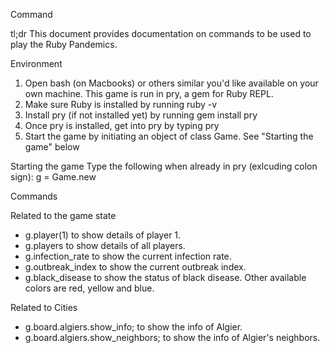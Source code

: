 Command

tl;dr
This document provides documentation on commands to be used to play the Ruby Pandemics.

Environment
1. Open bash (on Macbooks) or others similar you'd like available on your own machine. This game is run in pry, a gem for Ruby REPL.
2. Make sure Ruby is installed by running ruby -v
3. Install pry (if not installed yet) by running gem install pry
4. Once pry is installed, get into pry by typing pry
5. Start the game by initiating an object of class Game. See "Starting the game" below

Starting the game
Type the following when already in pry (exlcuding colon sign):
g = Game.new

Commands

Related to the game state

- g.player(1) to show details of player 1.
- g.players to show details of all players.
- g.infection_rate to show the current infection rate.
- g.outbreak_index to show the current outbreak index.
- g.black_disease to show the status of black disease. Other available colors are red, yellow and blue.

Related to Cities

- g.board.algiers.show_info; to show the info of Algier.
- g.board.algiers.show_neighbors; to show the info of Algier's neighbors.
